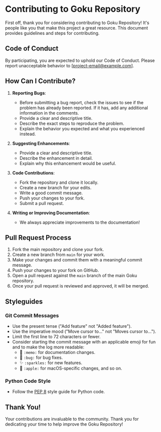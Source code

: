 # Contributing to Goku Repository

First off, thank you for considering contributing to Goku Repository! It's people like you that make this project a great resource. This document provides guidelines and steps for contributing.

## Code of Conduct

By participating, you are expected to uphold our Code of Conduct. Please report unacceptable behavior to [project-email@example.com].

## How Can I Contribute?

1. **Reporting Bugs**:
    - Before submitting a bug report, check the issues to see if the problem has already been reported. If it has, add any additional information in the comments.
    - Provide a clear and descriptive title.
    - Describe the exact steps to reproduce the problem.
    - Explain the behavior you expected and what you experienced instead.

2. **Suggesting Enhancements**:
    - Provide a clear and descriptive title.
    - Describe the enhancement in detail.
    - Explain why this enhancement would be useful.

3. **Code Contributions**:
    - Fork the repository and clone it locally.
    - Create a new branch for your edits.
    - Write a good commit message.
    - Push your changes to your fork.
    - Submit a pull request.

4. **Writing or Improving Documentation**:
    - We always appreciate improvements to the documentation!

## Pull Request Process

1. Fork the main repository and clone your fork.
2. Create a new branch from `main` for your work.
3. Make your changes and commit them with a meaningful commit message.
4. Push your changes to your fork on GitHub.
5. Open a pull request against the `main` branch of the main Goku repository.
6. Once your pull request is reviewed and approved, it will be merged.

## Styleguides

### Git Commit Messages

- Use the present tense ("Add feature" not "Added feature").
- Use the imperative mood ("Move cursor to..." not "Moves cursor to...").
- Limit the first line to 72 characters or fewer.
- Consider starting the commit message with an applicable emoji for fun and to make the log more readable:
    - 📝 `:memo:` for documentation changes.
    - 🐛 `:bug:` for bug fixes.
    - ✨ `:sparkles:` for new features.
    - 🍎 `:apple:` for macOS-specific changes, and so on.

### Python Code Style

- Follow the [PEP 8](https://www.python.org/dev/peps/pep-0008/) style guide for Python code.

## Thank You!

Your contributions are invaluable to the community. Thank you for dedicating your time to help improve the Goku Repository!

